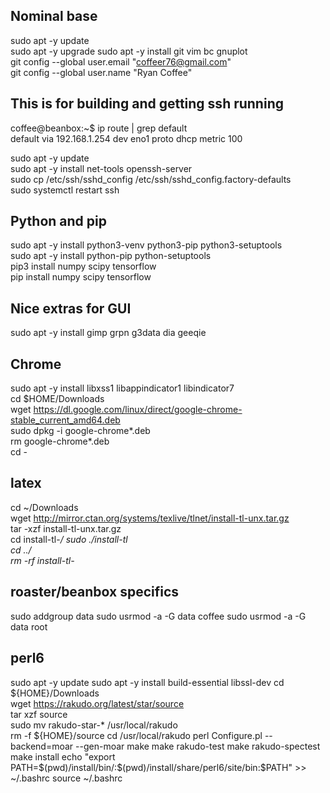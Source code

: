 ## Nominal base  
sudo apt -y update  
sudo apt -y upgrade
sudo apt -y install git vim bc gnuplot   
git config --global user.email "coffeer76@gmail.com"  
git config --global user.name "Ryan Coffee"  


## This is for building and getting ssh running  

coffee@beanbox:~$ ip route | grep default  
default via 192.168.1.254 dev eno1 proto dhcp metric 100   

sudo apt -y update  
sudo apt -y install net-tools openssh-server  
sudo cp /etc/ssh/sshd_config /etc/ssh/sshd_config.factory-defaults  
sudo systemctl restart ssh  

## Python and pip  
sudo apt -y install python3-venv python3-pip python3-setuptools  
sudo apt -y install python-pip python-setuptools  
pip3 install numpy scipy tensorflow  
pip install numpy scipy	tensorflow    

## Nice extras for GUI   
sudo apt -y install gimp grpn g3data dia geeqie

## Chrome
sudo apt -y install libxss1 libappindicator1 libindicator7  
cd $HOME/Downloads  
wget https://dl.google.com/linux/direct/google-chrome-stable_current_amd64.deb  
sudo dpkg -i google-chrome*.deb  
rm google-chrome*.deb  
cd -

## latex  
cd ~/Downloads  
wget http://mirror.ctan.org/systems/texlive/tlnet/install-tl-unx.tar.gz  
tar -xzf install-tl-unx.tar.gz  
cd install-tl-*/
sudo ./install-tl  
cd ../  
rm -rf install-tl-*  

## roaster/beanbox specifics
sudo addgroup data 
sudo usrmod -a -G data coffee
sudo usrmod -a -G data root

## perl6   
sudo apt -y update
sudo apt -y install build-essential libssl-dev
cd ${HOME}/Downloads  
wget https://rakudo.org/latest/star/source  
tar xzf source  
sudo mv rakudo-star-* /usr/local/rakudo  
rm -f ${HOME}/source
cd /usr/local/rakudo
perl Configure.pl --backend=moar --gen-moar
make
make rakudo-test
make rakudo-spectest
make install
echo "export PATH=$(pwd)/install/bin/:$(pwd)/install/share/perl6/site/bin:\$PATH" >> ~/.bashrc
source ~/.bashrc

